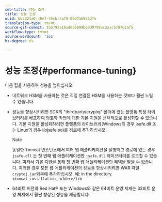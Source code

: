 ```yaml
---
seo-title: 성능 조정
title: 성능 조정
uuid: bb5321a0-48ef-49cb-aaf0-00d7ab9562fe
translation-type: tm+mt
source-git-commit: 1b9792a10ad606b99b6639799ac2aacb707b2af5
workflow-type: tm+mt
source-wordcount: '161'
ht-degree: 0%

---
```



# 성능 조정{#performance-tuning}

다음 팁을 사용하여 성능을 높이십시오.

* 네트워크 HSM을 사용하는 것은 직접 연결된 HSM을 사용하는 것보다 훨씬 느릴 수 있습니다.
* 성능을 향상시키려면 SDK의 &quot;thirdparty/cryptoj&quot; 폴더에 있는 플랫폼 특정 라이브러리를 배포하여 암호화 작업에 대한 기본 지원을 선택적으로 활성화할 수 있습니다. 기본 지원을 활성화하려면 플랫폼의 라이브러리(Windows의 경우 jsafe.dll 또는 Linux의 경우 libjsafe.so)를 경로에 추가하십시오.

   >[!NOTE]
   >
   >동일한 Tomcat 인스턴스에서 여러 웹 애플리케이션을 실행하고 경로에 있는 경우 `jsafe.dll` 는 첫 번째 웹 애플리케이션만 `jsafe.dll` 라이브러리를 로드할 수 있습니다. 따라서 기본 지원을 통해 첫 번째 웹 애플리케이션만 혜택을 받을 수 있습니다. 이러한 경우 모든 웹 애플리케이션의 성능을 향상시키려면 WAR 파일 `cryptoj.jar`외부에 추가하십시오. 예: in the directory. `<tomcat_installation_folder>/lib`

* 64비트 버전의 Red Hat® 또는 Windows와 같은 64비트 운영 체제는 32비트 운영 체제에서 훨씬 향상된 성능을 제공합니다.

